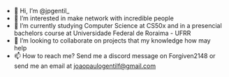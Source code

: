 - 👋 Hi, I’m @jpgentil_
- 👀 I’m interested in make network with incredible people
- 🌱 I’m currently studying Computer Science at CS50x and in a presencial bachelors course at Universidade Federal de Roraima - UFRR
- 💞️ I’m looking to collaborate on projects that my knowledge how may help
- 📫 How to reach me? Send me a discord message on Forgiven2148 or send me an email at joaopaulogentilf@gmail.com
